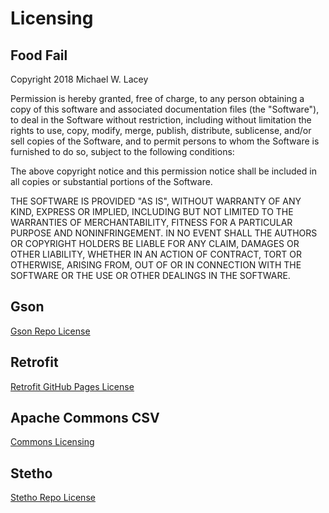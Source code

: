 # __Licensing__

## Food Fail
Copyright 2018 Michael W. Lacey

Permission is hereby granted, free of charge, to any person obtaining a copy of this software and associated documentation files (the "Software"), to deal in the Software without restriction, including without limitation the rights to use, copy, modify, merge, publish, distribute, sublicense, and/or sell copies of the Software, and to permit persons to whom the Software is furnished to do so, subject to the following conditions:

The above copyright notice and this permission notice shall be included in all copies or substantial portions of the Software.

THE SOFTWARE IS PROVIDED "AS IS", WITHOUT WARRANTY OF ANY KIND, EXPRESS OR IMPLIED, INCLUDING BUT NOT LIMITED TO THE WARRANTIES OF MERCHANTABILITY, FITNESS FOR A PARTICULAR PURPOSE AND NONINFRINGEMENT. IN NO EVENT SHALL THE AUTHORS OR COPYRIGHT HOLDERS BE LIABLE FOR ANY CLAIM, DAMAGES OR OTHER LIABILITY, WHETHER IN AN ACTION OF CONTRACT, TORT OR OTHERWISE, ARISING FROM, OUT OF OR IN CONNECTION WITH THE SOFTWARE OR THE USE OR OTHER DEALINGS IN THE SOFTWARE.

## Gson
[Gson Repo License](https://github.com/google/gson/blob/master/LICENSE)

## Retrofit
[Retrofit GitHub Pages License](https://square.github.io/retrofit/)

## Apache Commons CSV
[Commons Licensing](https://www.apache.org/licenses/)

## Stetho
[Stetho Repo License](https://github.com/facebook/stetho/blob/master/LICENSE)
